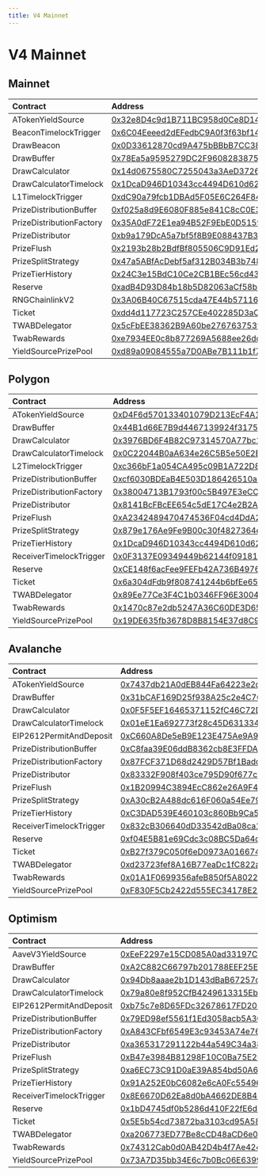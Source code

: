 ```yaml
---
title: V4 Mainnet
---
```


# V4 Mainnet

## Mainnet

| Contract | Address | Artifact |
| :--- | :--- | :--- |
| ATokenYieldSource | [0x32e8D4c9d1B711BC958d0Ce8D14b41F77Bb03a64](https://etherscan.io/address/0x32e8D4c9d1B711BC958d0Ce8D14b41F77Bb03a64) | [Artifact](https://github.com/pooltogether/v4-mainnet/tree/master/deployments/mainnet/ATokenYieldSource.json) |
| BeaconTimelockTrigger | [0x6C04Eeeed2dEFedbC9A0f3f63bf14F39a189F607](https://etherscan.io/address/0x6C04Eeeed2dEFedbC9A0f3f63bf14F39a189F607) | [Artifact](https://github.com/pooltogether/v4-mainnet/tree/master/deployments/mainnet/BeaconTimelockTrigger.json) |
| DrawBeacon | [0x0D33612870cd9A475bBBbB7CC38fC66680dEcAC5](https://etherscan.io/address/0x0D33612870cd9A475bBBbB7CC38fC66680dEcAC5) | [Artifact](https://github.com/pooltogether/v4-mainnet/tree/master/deployments/mainnet/DrawBeacon.json) |
| DrawBuffer | [0x78Ea5a9595279DC2F9608283875571b1151F19D4](https://etherscan.io/address/0x78Ea5a9595279DC2F9608283875571b1151F19D4) | [Artifact](https://github.com/pooltogether/v4-mainnet/tree/master/deployments/mainnet/DrawBuffer.json) |
| DrawCalculator | [0x14d0675580C7255043a3AeD3726F5D7f33292730](https://etherscan.io/address/0x14d0675580C7255043a3AeD3726F5D7f33292730) | [Artifact](https://github.com/pooltogether/v4-mainnet/tree/master/deployments/mainnet/DrawCalculator.json) |
| DrawCalculatorTimelock | [0x1DcaD946D10343cc4494D610d6273153FB071772](https://etherscan.io/address/0x1DcaD946D10343cc4494D610d6273153FB071772) | [Artifact](https://github.com/pooltogether/v4-mainnet/tree/master/deployments/mainnet/DrawCalculatorTimelock.json) |
| L1TimelockTrigger | [0xdC90a79fcb1DBAd5F05E6C264F84AC4b0d351F94](https://etherscan.io/address/0xdC90a79fcb1DBAd5F05E6C264F84AC4b0d351F94) | [Artifact](https://github.com/pooltogether/v4-mainnet/tree/master/deployments/mainnet/L1TimelockTrigger.json) |
| PrizeDistributionBuffer | [0xf025a8d9E6080F885e841C8cC0E324368D7C6577](https://etherscan.io/address/0xf025a8d9E6080F885e841C8cC0E324368D7C6577) | [Artifact](https://github.com/pooltogether/v4-mainnet/tree/master/deployments/mainnet/PrizeDistributionBuffer.json) |
| PrizeDistributionFactory | [0x35A0dF72E1ea94B52F9EbE0D515928eCb663f39F](https://etherscan.io/address/0x35A0dF72E1ea94B52F9EbE0D515928eCb663f39F) | [Artifact](https://github.com/pooltogether/v4-mainnet/tree/master/deployments/mainnet/PrizeDistributionFactory.json) |
| PrizeDistributor | [0xb9a179DcA5a7bf5f8B9E088437B3A85ebB495eFe](https://etherscan.io/address/0xb9a179DcA5a7bf5f8B9E088437B3A85ebB495eFe) | [Artifact](https://github.com/pooltogether/v4-mainnet/tree/master/deployments/mainnet/PrizeDistributor.json) |
| PrizeFlush | [0x2193b28b2BdfBf805506C9D91Ed2021bA6fBc888](https://etherscan.io/address/0x2193b28b2BdfBf805506C9D91Ed2021bA6fBc888) | [Artifact](https://github.com/pooltogether/v4-mainnet/tree/master/deployments/mainnet/PrizeFlush.json) |
| PrizeSplitStrategy | [0x47a5ABfAcDebf5af312B034B3b748935A0259136](https://etherscan.io/address/0x47a5ABfAcDebf5af312B034B3b748935A0259136) | [Artifact](https://github.com/pooltogether/v4-mainnet/tree/master/deployments/mainnet/PrizeSplitStrategy.json) |
| PrizeTierHistory | [0x24C3e15BdC10Ce2CB1BEc56cd43F397cE9B89430](https://etherscan.io/address/0x24C3e15BdC10Ce2CB1BEc56cd43F397cE9B89430) | [Artifact](https://github.com/pooltogether/v4-mainnet/tree/master/deployments/mainnet/PrizeTierHistory.json) |
| Reserve | [0xadB4D93D84b18b5D82063aCf58b21587c92fdfb5](https://etherscan.io/address/0xadB4D93D84b18b5D82063aCf58b21587c92fdfb5) | [Artifact](https://github.com/pooltogether/v4-mainnet/tree/master/deployments/mainnet/Reserve.json) |
| RNGChainlinkV2 | [0x3A06B40C67515cda47E44b57116488F73A441F72](https://etherscan.io/address/0x3A06B40C67515cda47E44b57116488F73A441F72) | [Artifact](https://github.com/pooltogether/v4-mainnet/tree/master/deployments/mainnet/RNGChainlinkV2.json) |
| Ticket | [0xdd4d117723C257CEe402285D3aCF218E9A8236E1](https://etherscan.io/address/0xdd4d117723C257CEe402285D3aCF218E9A8236E1) | [Artifact](https://github.com/pooltogether/v4-mainnet/tree/master/deployments/mainnet/Ticket.json) |
| TWABDelegator | [0x5cFbEE38362B9A60be276763753f64245EA990F7](https://etherscan.io/address/0x5cFbEE38362B9A60be276763753f64245EA990F7) | [Artifact](https://github.com/pooltogether/v4-mainnet/tree/master/deployments/mainnet/TWABDelegator.json) |
| TwabRewards | [0xe7934EE0c8b877269A5688ee26dd853785212618](https://etherscan.io/address/0xe7934EE0c8b877269A5688ee26dd853785212618) | [Artifact](https://github.com/pooltogether/v4-mainnet/tree/master/deployments/mainnet/TwabRewards.json) |
| YieldSourcePrizePool | [0xd89a09084555a7D0ABe7B111b1f78DFEdDd638Be](https://etherscan.io/address/0xd89a09084555a7D0ABe7B111b1f78DFEdDd638Be) | [Artifact](https://github.com/pooltogether/v4-mainnet/tree/master/deployments/mainnet/YieldSourcePrizePool.json) |

## Polygon

| Contract | Address | Artifact |
| :--- | :--- | :--- |
| ATokenYieldSource | [0xD4F6d570133401079D213EcF4A14FA0B4bfB5b9C](https://explorer-mainnet.maticvigil.com/address/0xD4F6d570133401079D213EcF4A14FA0B4bfB5b9C) | [Artifact](https://github.com/pooltogether/v4-mainnet/tree/master/deployments/polygon/ATokenYieldSource.json) |
| DrawBuffer | [0x44B1d66E7B9d4467139924f31754F34cbC392f44](https://explorer-mainnet.maticvigil.com/address/0x44B1d66E7B9d4467139924f31754F34cbC392f44) | [Artifact](https://github.com/pooltogether/v4-mainnet/tree/master/deployments/polygon/DrawBuffer.json) |
| DrawCalculator | [0x3976BD6F4B82C97314570A77bc1e979f7A839A24](https://explorer-mainnet.maticvigil.com/address/0x3976BD6F4B82C97314570A77bc1e979f7A839A24) | [Artifact](https://github.com/pooltogether/v4-mainnet/tree/master/deployments/polygon/DrawCalculator.json) |
| DrawCalculatorTimelock | [0x0C22044B0aA634e26C5B5e50E2B958C7aF59c161](https://explorer-mainnet.maticvigil.com/address/0x0C22044B0aA634e26C5B5e50E2B958C7aF59c161) | [Artifact](https://github.com/pooltogether/v4-mainnet/tree/master/deployments/polygon/DrawCalculatorTimelock.json) |
| L2TimelockTrigger | [0xc366bF1a054CA495c09B1A722D863ac65746138E](https://explorer-mainnet.maticvigil.com/address/0xc366bF1a054CA495c09B1A722D863ac65746138E) | [Artifact](https://github.com/pooltogether/v4-mainnet/tree/master/deployments/polygon/L2TimelockTrigger.json) |
| PrizeDistributionBuffer | [0xcf6030BDEaB4E503D186426510aD88C1DA7125A3](https://explorer-mainnet.maticvigil.com/address/0xcf6030BDEaB4E503D186426510aD88C1DA7125A3) | [Artifact](https://github.com/pooltogether/v4-mainnet/tree/master/deployments/polygon/PrizeDistributionBuffer.json) |
| PrizeDistributionFactory | [0x38004713B1793f00c5B497E3eCC1a50697e5FfaE](https://explorer-mainnet.maticvigil.com/address/0x38004713B1793f00c5B497E3eCC1a50697e5FfaE) | [Artifact](https://github.com/pooltogether/v4-mainnet/tree/master/deployments/polygon/PrizeDistributionFactory.json) |
| PrizeDistributor | [0x8141BcFBcEE654c5dE17C4e2B2AF26B67f9B9056](https://explorer-mainnet.maticvigil.com/address/0x8141BcFBcEE654c5dE17C4e2B2AF26B67f9B9056) | [Artifact](https://github.com/pooltogether/v4-mainnet/tree/master/deployments/polygon/PrizeDistributor.json) |
| PrizeFlush | [0xA2342489470474536F04cd4DdA2e8658303b305d](https://explorer-mainnet.maticvigil.com/address/0xA2342489470474536F04cd4DdA2e8658303b305d) | [Artifact](https://github.com/pooltogether/v4-mainnet/tree/master/deployments/polygon/PrizeFlush.json) |
| PrizeSplitStrategy | [0x879e176Ae9Fe9B00c30f4827364eA9e4fB35858D](https://explorer-mainnet.maticvigil.com/address/0x879e176Ae9Fe9B00c30f4827364eA9e4fB35858D) | [Artifact](https://github.com/pooltogether/v4-mainnet/tree/master/deployments/polygon/PrizeSplitStrategy.json) |
| PrizeTierHistory | [0x1DcaD946D10343cc4494D610d6273153FB071772](https://explorer-mainnet.maticvigil.com/address/0x1DcaD946D10343cc4494D610d6273153FB071772) | [Artifact](https://github.com/pooltogether/v4-mainnet/tree/master/deployments/polygon/PrizeTierHistory.json) |
| ReceiverTimelockTrigger | [0x0F3137E09349449b62144f0918135dE548FdFeeE](https://explorer-mainnet.maticvigil.com/address/0x0F3137E09349449b62144f0918135dE548FdFeeE) | [Artifact](https://github.com/pooltogether/v4-mainnet/tree/master/deployments/polygon/ReceiverTimelockTrigger.json) |
| Reserve | [0xCE148f6acFee9FEFb42A736B4976e657f35982b8](https://explorer-mainnet.maticvigil.com/address/0xCE148f6acFee9FEFb42A736B4976e657f35982b8) | [Artifact](https://github.com/pooltogether/v4-mainnet/tree/master/deployments/polygon/Reserve.json) |
| Ticket | [0x6a304dFdb9f808741244b6bfEe65ca7B3b3A6076](https://explorer-mainnet.maticvigil.com/address/0x6a304dFdb9f808741244b6bfEe65ca7B3b3A6076) | [Artifact](https://github.com/pooltogether/v4-mainnet/tree/master/deployments/polygon/Ticket.json) |
| TWABDelegator | [0x89Ee77Ce3F4C1b0346FF96E3004ff7C9f972dEF8](https://explorer-mainnet.maticvigil.com/address/0x89Ee77Ce3F4C1b0346FF96E3004ff7C9f972dEF8) | [Artifact](https://github.com/pooltogether/v4-mainnet/tree/master/deployments/polygon/TWABDelegator.json) |
| TwabRewards | [0x1470c87e2db5247A36C60DE3D65D7C972C62EA0f](https://explorer-mainnet.maticvigil.com/address/0x1470c87e2db5247A36C60DE3D65D7C972C62EA0f) | [Artifact](https://github.com/pooltogether/v4-mainnet/tree/master/deployments/polygon/TwabRewards.json) |
| YieldSourcePrizePool | [0x19DE635fb3678D8B8154E37d8C9Cdf182Fe84E60](https://explorer-mainnet.maticvigil.com/address/0x19DE635fb3678D8B8154E37d8C9Cdf182Fe84E60) | [Artifact](https://github.com/pooltogether/v4-mainnet/tree/master/deployments/polygon/YieldSourcePrizePool.json) |

## Avalanche

| Contract | Address | Artifact |
| :--- | :--- | :--- |
| ATokenYieldSource | [0x7437db21A0dEB844Fa64223e2d6Db569De9648Ff](https://snowtrace.io/address/0x7437db21A0dEB844Fa64223e2d6Db569De9648Ff) | [Artifact](https://github.com/pooltogether/v4-mainnet/tree/master/deployments/avalanche/ATokenYieldSource.json) |
| DrawBuffer | [0x31bCAF169D25f938A25c2e4C762f3D1D3FA7dB2E](https://snowtrace.io/address/0x31bCAF169D25f938A25c2e4C762f3D1D3FA7dB2E) | [Artifact](https://github.com/pooltogether/v4-mainnet/tree/master/deployments/avalanche/DrawBuffer.json) |
| DrawCalculator | [0x0F5F5EF16465371152fC46C72D06fb0ec9392a47](https://snowtrace.io/address/0x0F5F5EF16465371152fC46C72D06fb0ec9392a47) | [Artifact](https://github.com/pooltogether/v4-mainnet/tree/master/deployments/avalanche/DrawCalculator.json) |
| DrawCalculatorTimelock | [0x01eE1Ea692773f28c45D63133426f21923C3c2Ba](https://snowtrace.io/address/0x01eE1Ea692773f28c45D63133426f21923C3c2Ba) | [Artifact](https://github.com/pooltogether/v4-mainnet/tree/master/deployments/avalanche/DrawCalculatorTimelock.json) |
| EIP2612PermitAndDeposit | [0xC660A8De5eB9E123E475Ae9A9f62dB62c92a3648](https://snowtrace.io/address/0xC660A8De5eB9E123E475Ae9A9f62dB62c92a3648) | [Artifact](https://github.com/pooltogether/v4-mainnet/tree/master/deployments/avalanche/EIP2612PermitAndDeposit.json) |
| PrizeDistributionBuffer | [0xC8faa39E06ddB8362cb8E3FFDAdeB5bF7877ECcb](https://snowtrace.io/address/0xC8faa39E06ddB8362cb8E3FFDAdeB5bF7877ECcb) | [Artifact](https://github.com/pooltogether/v4-mainnet/tree/master/deployments/avalanche/PrizeDistributionBuffer.json) |
| PrizeDistributionFactory | [0x87FCF371D68d2429D57Bf1BadcBEEc3463F0DD37](https://snowtrace.io/address/0x87FCF371D68d2429D57Bf1BadcBEEc3463F0DD37) | [Artifact](https://github.com/pooltogether/v4-mainnet/tree/master/deployments/avalanche/PrizeDistributionFactory.json) |
| PrizeDistributor | [0x83332F908f403ce795D90f677cE3f382FE73f3D1](https://snowtrace.io/address/0x83332F908f403ce795D90f677cE3f382FE73f3D1) | [Artifact](https://github.com/pooltogether/v4-mainnet/tree/master/deployments/avalanche/PrizeDistributor.json) |
| PrizeFlush | [0x1B20994C3894EcC862e26A9F4EC626A8489DD051](https://snowtrace.io/address/0x1B20994C3894EcC862e26A9F4EC626A8489DD051) | [Artifact](https://github.com/pooltogether/v4-mainnet/tree/master/deployments/avalanche/PrizeFlush.json) |
| PrizeSplitStrategy | [0xA30cB2A488dc616F060a54Ee7971d0bD832547Ec](https://snowtrace.io/address/0xA30cB2A488dc616F060a54Ee7971d0bD832547Ec) | [Artifact](https://github.com/pooltogether/v4-mainnet/tree/master/deployments/avalanche/PrizeSplitStrategy.json) |
| PrizeTierHistory | [0xC3DAD539E460103c860Bb9Ca547647EDbD4903b6](https://snowtrace.io/address/0xC3DAD539E460103c860Bb9Ca547647EDbD4903b6) | [Artifact](https://github.com/pooltogether/v4-mainnet/tree/master/deployments/avalanche/PrizeTierHistory.json) |
| ReceiverTimelockTrigger | [0x832cB306640dD33542dBa08ca1c13DD6686A3a88](https://snowtrace.io/address/0x832cB306640dD33542dBa08ca1c13DD6686A3a88) | [Artifact](https://github.com/pooltogether/v4-mainnet/tree/master/deployments/avalanche/ReceiverTimelockTrigger.json) |
| Reserve | [0xf04E5B81e69Cdc3c08BC5Da64ca053AD46a3d029](https://snowtrace.io/address/0xf04E5B81e69Cdc3c08BC5Da64ca053AD46a3d029) | [Artifact](https://github.com/pooltogether/v4-mainnet/tree/master/deployments/avalanche/Reserve.json) |
| Ticket | [0xB27f379C050f6eD0973A01667458af6eCeBc1d90](https://snowtrace.io/address/0xB27f379C050f6eD0973A01667458af6eCeBc1d90) | [Artifact](https://github.com/pooltogether/v4-mainnet/tree/master/deployments/avalanche/Ticket.json) |
| TWABDelegator | [0xd23723fef8A16B77eaDc1fC822aE4170bA9d4009](https://snowtrace.io/address/0xd23723fef8A16B77eaDc1fC822aE4170bA9d4009) | [Artifact](https://github.com/pooltogether/v4-mainnet/tree/master/deployments/avalanche/TWABDelegator.json) |
| TwabRewards | [0x01A1F0699356afeB850f5A80226C35A9319CAf74](https://snowtrace.io/address/0x01A1F0699356afeB850f5A80226C35A9319CAf74) | [Artifact](https://github.com/pooltogether/v4-mainnet/tree/master/deployments/avalanche/TwabRewards.json) |
| YieldSourcePrizePool | [0xF830F5Cb2422d555EC34178E27094a816c8F95EC](https://snowtrace.io/address/0xF830F5Cb2422d555EC34178E27094a816c8F95EC) | [Artifact](https://github.com/pooltogether/v4-mainnet/tree/master/deployments/avalanche/YieldSourcePrizePool.json) |

## Optimism

| Contract | Address | Artifact |
| :--- | :--- | :--- |
| AaveV3YieldSource | [0xEeF2297e15CD085A0ad33197CE8c2Eab6F023c2B](https://optimistic.etherscan.io/address/0xEeF2297e15CD085A0ad33197CE8c2Eab6F023c2B) | [Artifact](https://github.com/pooltogether/v4-mainnet/tree/master/deployments/optimism/AaveV3YieldSource.json) |
| DrawBuffer | [0xA2C882C66797b201788EEF25E3Ca3411204bf3D7](https://optimistic.etherscan.io/address/0xA2C882C66797b201788EEF25E3Ca3411204bf3D7) | [Artifact](https://github.com/pooltogether/v4-mainnet/tree/master/deployments/optimism/DrawBuffer.json) |
| DrawCalculator | [0x94Db8aaae2b1D143dBaB67257cFA608374A4AC40](https://optimistic.etherscan.io/address/0x94Db8aaae2b1D143dBaB67257cFA608374A4AC40) | [Artifact](https://github.com/pooltogether/v4-mainnet/tree/master/deployments/optimism/DrawCalculator.json) |
| DrawCalculatorTimelock | [0x79a80e8f952CfB4249613315Eb71bc63B1d2b685](https://optimistic.etherscan.io/address/0x79a80e8f952CfB4249613315Eb71bc63B1d2b685) | [Artifact](https://github.com/pooltogether/v4-mainnet/tree/master/deployments/optimism/DrawCalculatorTimelock.json) |
| EIP2612PermitAndDeposit | [0xb75c7e8D65FDc32678617FD20F4C2404CB492562](https://optimistic.etherscan.io/address/0xb75c7e8D65FDc32678617FD20F4C2404CB492562) | [Artifact](https://github.com/pooltogether/v4-mainnet/tree/master/deployments/optimism/EIP2612PermitAndDeposit.json) |
| PrizeDistributionBuffer | [0x79ED98ef5561f1Ed3058acb5A30F05E8f64e560b](https://optimistic.etherscan.io/address/0x79ED98ef5561f1Ed3058acb5A30F05E8f64e560b) | [Artifact](https://github.com/pooltogether/v4-mainnet/tree/master/deployments/optimism/PrizeDistributionBuffer.json) |
| PrizeDistributionFactory | [0xA843CFbf6549E3c93453A74e762f1af66575Ee89](https://optimistic.etherscan.io/address/0xA843CFbf6549E3c93453A74e762f1af66575Ee89) | [Artifact](https://github.com/pooltogether/v4-mainnet/tree/master/deployments/optimism/PrizeDistributionFactory.json) |
| PrizeDistributor | [0xa365317291122b44a549C34a383CCd117b71941e](https://optimistic.etherscan.io/address/0xa365317291122b44a549C34a383CCd117b71941e) | [Artifact](https://github.com/pooltogether/v4-mainnet/tree/master/deployments/optimism/PrizeDistributor.json) |
| PrizeFlush | [0xB47e3984B81298F10C0Ba75E26362E044B8488F9](https://optimistic.etherscan.io/address/0xB47e3984B81298F10C0Ba75E26362E044B8488F9) | [Artifact](https://github.com/pooltogether/v4-mainnet/tree/master/deployments/optimism/PrizeFlush.json) |
| PrizeSplitStrategy | [0xa6EC73C91D0aE39A854bd50A6b1cF9aA7da46Ba4](https://optimistic.etherscan.io/address/0xa6EC73C91D0aE39A854bd50A6b1cF9aA7da46Ba4) | [Artifact](https://github.com/pooltogether/v4-mainnet/tree/master/deployments/optimism/PrizeSplitStrategy.json) |
| PrizeTierHistory | [0x91A252E0bC6082e6cA0Fc554968177BC5dbd53f1](https://optimistic.etherscan.io/address/0x91A252E0bC6082e6cA0Fc554968177BC5dbd53f1) | [Artifact](https://github.com/pooltogether/v4-mainnet/tree/master/deployments/optimism/PrizeTierHistory.json) |
| ReceiverTimelockTrigger | [0x8E6670D62Ea8d0bA4662DE8B4Db690C70af9440e](https://optimistic.etherscan.io/address/0x8E6670D62Ea8d0bA4662DE8B4Db690C70af9440e) | [Artifact](https://github.com/pooltogether/v4-mainnet/tree/master/deployments/optimism/ReceiverTimelockTrigger.json) |
| Reserve | [0x1bD4745df0b5286d410F22fE6d43E797C4d5ce98](https://optimistic.etherscan.io/address/0x1bD4745df0b5286d410F22fE6d43E797C4d5ce98) | [Artifact](https://github.com/pooltogether/v4-mainnet/tree/master/deployments/optimism/Reserve.json) |
| Ticket | [0x5E5b54cd73872ba3103cd95A58067A7079d0259b](https://optimistic.etherscan.io/address/0x5E5b54cd73872ba3103cd95A58067A7079d0259b) | [Artifact](https://github.com/pooltogether/v4-mainnet/tree/master/deployments/optimism/Ticket.json) |
| TWABDelegator | [0xa206773ED77Be8cCD48aCD6e0E241B08E5D1B611](https://optimistic.etherscan.io/address/0xa206773ED77Be8cCD48aCD6e0E241B08E5D1B611) | [Artifact](https://github.com/pooltogether/v4-mainnet/tree/master/deployments/optimism/TWABDelegator.json) |
| TwabRewards | [0x74312Cab0d0AB42D4b4f7Ae424EF2Ea35E3CD472](https://optimistic.etherscan.io/address/0x74312Cab0d0AB42D4b4f7Ae424EF2Ea35E3CD472) | [Artifact](https://github.com/pooltogether/v4-mainnet/tree/master/deployments/optimism/TwabRewards.json) |
| YieldSourcePrizePool | [0x73A7D35bb34E6c7b0Bc06E6399CdDE05320bcBc3](https://optimistic.etherscan.io/address/0x73A7D35bb34E6c7b0Bc06E6399CdDE05320bcBc3) | [Artifact](https://github.com/pooltogether/v4-mainnet/tree/master/deployments/optimism/YieldSourcePrizePool.json) |

